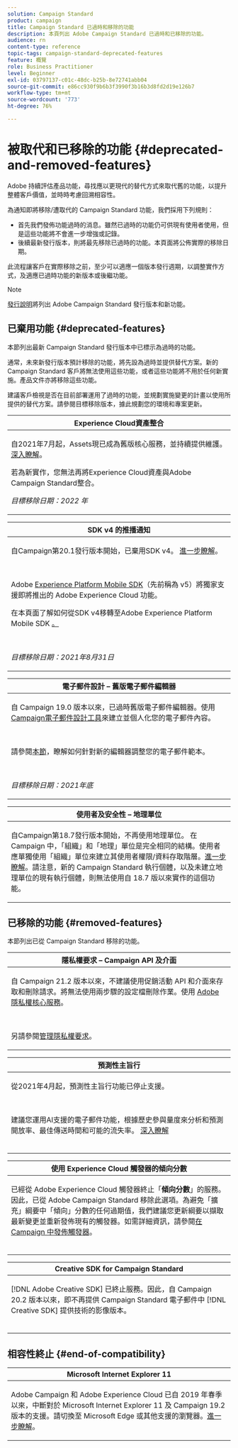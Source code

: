 ```yaml
---
solution: Campaign Standard
product: campaign
title: Campaign Standard 已過時和移除的功能
description: 本頁列出 Adobe Campaign Standard 已過時和已移除的功能。
audience: rn
content-type: reference
topic-tags: campaign-standard-deprecated-features
feature: 概覽
role: Business Practitioner
level: Beginner
exl-id: 03797137-c01c-48dc-b25b-8e72741abb04
source-git-commit: e86cc930f9b6b3f3990f3b16b3d8fd2d19e126b7
workflow-type: tm+mt
source-wordcount: '773'
ht-degree: 76%

---
```


# 被取代和已移除的功能 {#deprecated-and-removed-features}

Adobe 持續評估產品功能，尋找應以更現代的替代方式來取代舊的功能，以提升整體客戶價值，並時時考慮回溯相容性。

為通知即將移除/遭取代的 Campaign Standard 功能，我們採用下列規則：

* 首先我們發佈功能過時的消息。雖然已過時的功能仍可供現有使用者使用，但是這些功能將不會進一步增強或記錄。
* 後續最新發行版本，則將最先移除已過時的功能。本頁面將公佈實際的移除日期。

此流程讓客戶在實際移除之前，至少可以適應一個版本發行週期，以調整實作方式，及適應已過時功能的新版本或後繼功能。

>[!NOTE]
>[發行說明](../../rn/using/release-notes.md)將列出 Adobe Campaign Standard 發行版本和新功能。


## 已棄用功能 {#deprecated-features}

本節列出最新 Campaign Standard 發行版本中已標示為過時的功能。

通常，未來新發行版本預計移除的功能，將先設為過時並提供替代方案。新的 Campaign Standard 客戶將無法使用這些功能，或者這些功能將不用於任何新實施。產品文件亦將移除這些功能。

建議客戶檢視是否在目前部署運用了過時的功能，並規劃實施變更的計畫以使用所提供的替代方案。請參閱目標移除版本，據此規劃您的環境和專案更新。

<table> 
 <thead> 
  <tr> 
   <th> <strong>Experience Cloud資產整合</strong><br /> </th> 
  </tr> 
 </thead> 
 <tbody> 
  <tr> 
   <td> <p> 自2021年7月起，Assets現已成為舊版核心服務，並持續提供維護。 <a href="https://experienceleague.adobe.com/docs/core-services/interface/services/assets/experience-cloud-assets.html?lang=en">深入瞭解</a>。</p>
   <p>若為新實作，您無法再將Experience Cloud資產與Adobe Campaign Standard整合。</p>
     <em>目標移除日期：2022 年</em></p>
     </td> 
  </tr> 
 </tbody> 
</table>

<table> 
 <thead> 
  <tr> 
   <th> <strong>SDK v4 的推播通知</strong><br /> </th> 
  </tr> 
 </thead> 
 <tbody> 
  <tr> 
   <td> <p> 自Campaign第20.1發行版本開始，已棄用SDK v4。 <a href="https://aep-sdks.gitbook.io/docs/version-4-sdk-end-of-support-faq">進一步瞭解</a>。</p><br/>
   <p>Adobe <a href="https://aep-sdks.gitbook.io/docs/">Experience Platform Mobile SDK</a>（先前稱為 v5）將獨家支援即將推出的 Adobe Experience Cloud 功能。</p>
   <p>在本頁面</a>了解如何從SDK v4移轉至Adobe Experience Platform Mobile SDK <a href="https://experienceleague.adobe.com/docs/campaign-standard/using/administrating/configuring-mobile/sdkv4-migration.html">。</a></p></br>
     <p>
     <em>目標移除日期：2021年8月31日</em></p>
     </td> 
  </tr> 
 </tbody> 
</table>

<table> 
 <thead> 
  <tr> 
   <th> <strong>電子郵件設計 – 舊版電子郵件編輯器</strong><br /> </th> 
  </tr> 
 </thead> 
 <tbody> 
  <tr> 
   <td> <p>自 Campaign 19.0 版本以來，已過時舊版電子郵件編輯器。使用<a href="https://experienceleague.adobe.com/docs/campaign-standard/using/designing-content/designing-content-in-adobe-campaign.html">Campaign電子郵件設計工具</a>來建立並個人化您的電子郵件內容。 </p></br>
   <p>請參閱<a href="https://experienceleague.adobe.com/docs/campaign-standard/using/designing-content/building-email-content/using-existing-content.html">本節</a>，瞭解如何針對新的編輯器調整您的電子郵件範本。</p></br>
  <p> 
  <em>目標移除日期：2021年底</em></p>
   </td> 
  </tr> 
 </tbody> 
</table>

<table> 
 <thead> 
  <tr> 
   <th> <strong>使用者及安全性 – 地理單位</strong><br /> </th> 
  </tr> 
 </thead> 
 <tbody> 
  <tr> 
   <td> <p>自Campaign第18.7發行版本開始，不再使用地理單位。 在 Campaign 中，「組織」和「地理」單位是完全相同的結構。使用者應單獨使用「組織」單位來建立其使用者權限/資料存取階層。<a href="https://experienceleague.adobe.com/docs/campaign-standard/using/administrating/users-and-security/organizational-units.html?lang=zh-Hant#administrating">進一步瞭解</a>。請注意，新的 Campaign Standard 執行個體，以及未建立地理單位的現有執行個體，則無法使用自 18.7 版以來實作的這個功能。</p>
   </td> 
  </tr> 
 </tbody> 
</table>

## 已移除的功能 {#removed-features}

本節列出已從 Campaign Standard 移除的功能。


<table> 
 <thead> 
  <tr> 
   <th> <strong>隱私權要求 – Campaign API 及介面</strong><br /> </th> 
  </tr> 
 </thead> 
 <tbody> 
  <tr> 
   <td> <p>自 Campaign 21.2 版本以來，不建議使用促銷活動 API 和介面來存取和刪除請求。將無法使用兩步驟的設定檔刪除作業。使用 <a href="https://www.adobe.io/apis/experiencecloud/gdpr.html">Adobe 隱私權核心服務</a>。</p></br>
   <p>另請參閱<a href="https://experienceleague.adobe.com/docs/campaign-standard/using/getting-started/privacy/privacy-requests.html?lang=en">管理隱私權要求</a>。</p>
  </td> 
  </tr> 
 </tbody> 
</table>

<table> 
 <thead> 
 <tr> 
   <th> <strong>預測性主旨行</strong><br /> </th> 
  </tr> 
 </thead> 
 <tbody> 
  <tr> 
   <td> <p> 從2021年4月起，預測性主旨行功能已停止支援。</p><br/>
   <p>建議您運用AI支援的電子郵件功能，根據歷史參與量度來分析和預測開放率、最佳傳送時間和可能的流失率。 <a href="https://experienceleague.adobe.com/docs/campaign-standard/using/testing-and-sending/preparing-and-testing-messages/predictive.html">深入瞭解</a></p></br>
     </td> 
  </tr> 
  </tbody> 
</table>

<table> 
 <thead> 
  <tr> 
   <th> <strong>使用 Experience Cloud 觸發器的傾向分數</strong><br /> </th> 
  </tr> 
 </thead> 
 <tbody> 
  <tr> 
   <td> <p>已經從 Adobe Experience Cloud 觸發器終止「<b>傾向分數</b>」的服務。因此，已從 Adobe Campaign Standard 移除此選項。為避免「擴充」綱要中「傾向」分數的任何過期值，我們建議您更新綱要以擷取最新變更並重新發佈現有的觸發器。如需詳細資訊，請參閱<a href="https://experienceleague.adobe.com/docs/campaign-standard/using/integrating-with-adobe-cloud/working-with-campaign-and-triggers/using-triggers-in-campaign.html">在 Campaign 中發佈觸發器</a>。
</p></br>
   </td> 
  </tr> 
 </tbody> 
</table>

<table> 
 <thead> 
  <tr> 
   <th> <strong>Creative SDK for Campaign Standard</strong><br /> </th> 
  </tr> 
 </thead> 
 <tbody> 
  <tr> 
   <td> <p>[!DNL Adobe Creative SDK] 已終止服務。因此，自 Campaign 20.2 版本以來，即不再提供 Campaign Standard 電子郵件中 [!DNL Creative SDK] 提供技術的影像版本。</p></br>
   </td> 
  </tr> 
 </tbody> 
</table>

## 相容性終止 {#end-of-compatibility}

<table> 
 <thead> 
  <tr> 
   <th> <strong>Microsoft Internet Explorer 11</strong><br /> </th> 
  </tr> 
 </thead> 
 <tbody> 
  <tr> 
   <td> <p>Adobe Campaign 和 Adobe Experience Cloud 已自 2019 年春季以來，中斷對於 Microsoft Internet Explorer 11 及 Campaign 19.2 版本的支援。請切換至 Microsoft Edge 或其他支援的瀏覽器。<a href="https://experienceleague.adobe.com/docs/campaign-standard/using/administrating/about-configuration-guidelines.html">進一步瞭解</a>。</p>
   </td> 
  </tr> 
 </tbody> 
</table>
